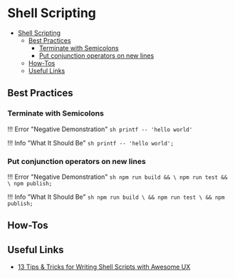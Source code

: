 # Shell Scripting

- [Shell Scripting](#Shell-Scripting)
  - [Best Practices](#Best-Practices)
    - [Terminate with Semicolons](#Terminate-with-Semicolons)
    - [Put conjunction operators on new lines](#Put-conjunction-operators-on-new-lines)
  - [How-Tos](#How-Tos)
  - [Useful Links](#Useful-Links)

## Best Practices

### Terminate with Semicolons

!!! Error "Negative Demonstration"
    ```sh
    printf -- 'hello world'
    ```

!!! Info "What It Should Be"
    ```sh
    printf -- 'hello world';
    ```

### Put conjunction operators on new lines

!!! Error "Negative Demonstration"
    ```sh
    npm run build && \
      npm run test && \
      npm publish;
    ```

!!! Info "What It Should Be"
    ```sh
    npm run build \
      && npm run test \
      && npm publish;
    ```

## How-Tos


## Useful Links

- [13 Tips & Tricks for Writing Shell Scripts with Awesome UX](https://codeburst.io/13-tips-tricks-for-writing-shell-scripts-with-awesome-ux-19a525ae05ae)